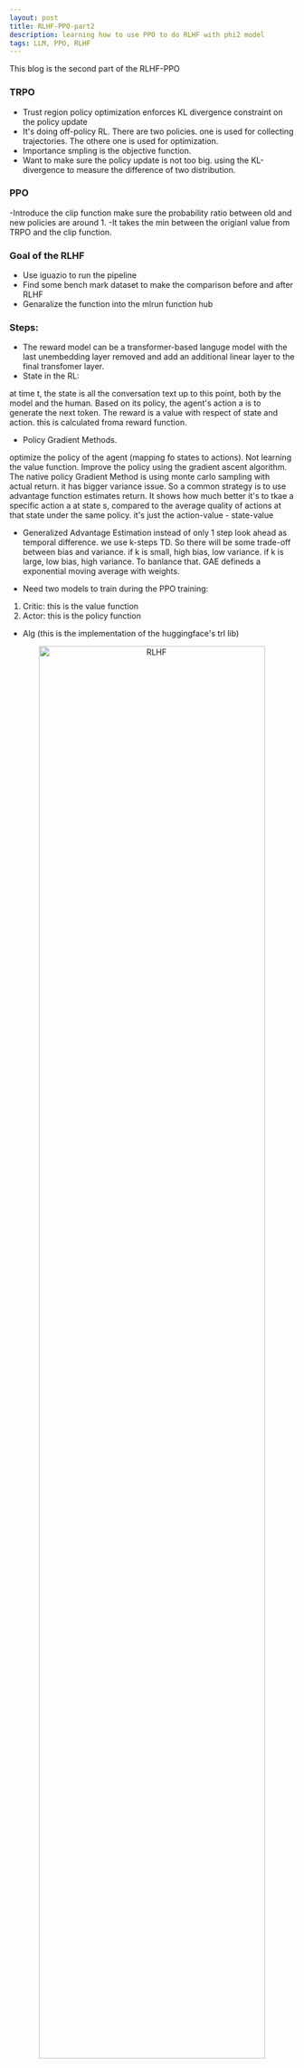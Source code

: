 ```yaml
---
layout: post
title: RLHF-PPO-part2
description: learning how to use PPO to do RLHF with phi2 model
tags: LLM, PPO, RLHF
---
```


This blog is the second part of the RLHF-PPO

### TRPO

- Trust region policy optimization enforces KL divergence constraint on the policy update
- It's doing off-policy RL. There are two policies. one is used for collecting trajectories. The othere one is used for optimization.
- Importance smpling is the objective function.
- Want to make sure the policy update is not too big. using the KL-divergence to measure the difference of two distribution. 


### PPO
-Introduce the clip function make sure the probability ratio between old and new policies are around 1.
-It takes the min between the origianl value from TRPO and the clip function.


### Goal of the RLHF

- Use iguazio to run the pipeline
- Find some bench mark dataset to make the comparison before and after RLHF
- Genaralize the function into the mlrun function hub

### Steps:

- The reward model can be a transformer-based languge model with the last unembedding layer removed and add an additional linear layer to the final transfomer layer.
- State in the RL: 

at time t, the state is all the conversation text up to this point, both by the model and the human. Based on its policy, the agent's action a is to generate the next token. The reward is a value with respect of state and action. this is calculated froma reward function. 
- Policy Gradient Methods. 

optimize the policy of the agent (mapping fo states to actions). Not learning the value function. Improve the policy using the gradient ascent algorithm. The native policy Gradient Method is using monte carlo sampling with actual return. it has bigger variance issue. So a common strategy is to use advantage function estimates return. It shows how much better it's to tkae a specific action a at state s, compared to the average quality of actions at that state under the same policy. it's just the action-value - state-value
- Generalized Advantage Estimation
instead of only 1 step look ahead as temporal difference. we use k-steps TD. So there will be some trade-off between bias and variance. if k is small, high bias, low variance. if k is large, low bias, high variance. To banlance that. GAE defineds a exponential moving average with weights.

- Need two models to train during the PPO training:
1. Critic: this is the value function
2. Actor: this is the policy function

- Alg (this is the implementation of the huggingface's trl lib)
<div align="center" width="100%">
<img style="width: 80%; min-width: 500px; display: block; margin: auto; margin-bottom: 20px" alt="RLHF" src="_posts/img/2024-02-26-RLHF-PPO-part2-img1.jpg)">
</div>

### Pain point

- There are 4 models interact with each other during the pipeline training.
1. the ref policy model = orignal llm
2. the target policy model = target llm (which params will change during the PPO) 
3. the value function = this is used in the Advantage function
4. the reward model = this is used in the Advantage function.  (this one is likely to be another llm)

- We only have 4 T4 GPUs to use. it will be super chanllege. 
